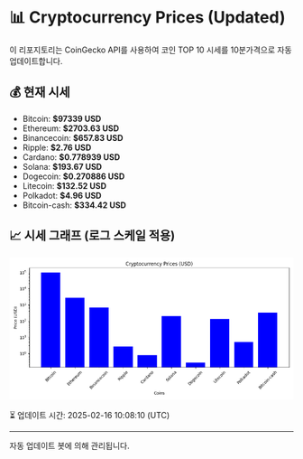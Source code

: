 
# 📊 Cryptocurrency Prices (Updated)

이 리포지토리는 CoinGecko API를 사용하여 코인 TOP 10 시세를 10분가격으로 자동 업데이트합니다.

## 💰 현재 시세
- Bitcoin: **$97339 USD**
- Ethereum: **$2703.63 USD**
- Binancecoin: **$657.83 USD**
- Ripple: **$2.76 USD**
- Cardano: **$0.778939 USD**
- Solana: **$193.67 USD**
- Dogecoin: **$0.270886 USD**
- Litecoin: **$132.52 USD**
- Polkadot: **$4.96 USD**
- Bitcoin-cash: **$334.42 USD**

## 📈 시세 그래프 (로그 스케일 적용)
![Crypto Prices](crypto_prices.png)

⏳ 업데이트 시간: 2025-02-16 10:08:10 (UTC)

---
자동 업데이트 봇에 의해 관리됩니다.
